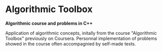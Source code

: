 # Algorithmic Toolbox
__Algorithmic course and problems in C++__

Application of algorithmic concepts, initally from the course "Algorithmic Toolbox" previously on Coursera. 
Personnal implementation of problems showed in the course often accompagnied by self-made tests.
